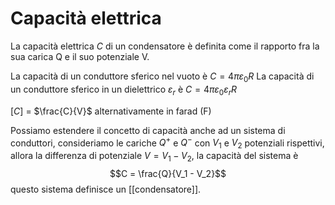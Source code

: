 # Capacità elettrica
La capacità elettrica $C$ di un condensatore è definita come il rapporto fra la sua carica Q e il suo potenziale V. 

La capacità di un conduttore sferico nel vuoto è $C = 4\pi\varepsilon_0R$
La capacità di un conduttore sferico in un dielettrico $\varepsilon_r$ è $C = 4\pi\varepsilon_0\varepsilon_rR$

$[C]$ = $\frac{C}{V}$ alternativamente in farad (F)

Possiamo estendere il concetto di capacità anche ad un sistema di conduttori, consideriamo le cariche $Q^+$ e $Q^-$ con $V_1$ e $V_2$ potenziali rispettivi, allora la differenza di potenziale $V = V_1 - V_2$, la capacità del sistema è
$$C = \frac{Q}{V_1 - V_2}$$ questo sistema definisce un [[condensatore]].
